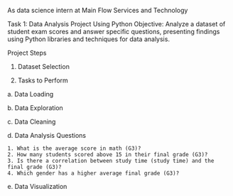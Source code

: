 As data science intern at Main Flow Services and Technology

Task 1: Data Analysis Project Using Python
Objective:
Analyze a dataset of student exam scores and answer specific questions, presenting findings using Python libraries and techniques for data analysis.

Project Steps

1. Dataset Selection
   
2. Tasks to Perform
 
  a. Data Loading
  
  b. Data Exploration
  
  c. Data Cleaning
  
  d. Data Analysis Questions
  
    1. What is the average score in math (G3)?
    2. How many students scored above 15 in their final grade (G3)?
    3. Is there a correlation between study time (study time) and the final grade (G3)?
    4. Which gender has a higher average final grade (G3)?
  
  e. Data Visualization
